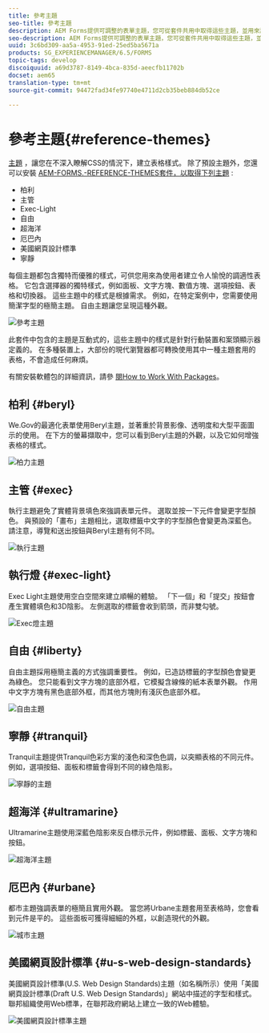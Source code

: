```yaml
---
title: 參考主題
seo-title: 參考主題
description: AEM Forms提供可調整的表單主題，您可從套件共用中取得這些主題，並用來設定表單的樣式。
seo-description: AEM Forms提供可調整的表單主題，您可從套件共用中取得這些主題，並用來設定表單的樣式。
uuid: 3c6bd309-aa5a-4953-91ed-25ed5ba5671a
products: SG_EXPERIENCEMANAGER/6.5/FORMS
topic-tags: develop
discoiquuid: a69d3787-8149-4bca-835d-aeecfb11702b
docset: aem65
translation-type: tm+mt
source-git-commit: 94472fad34fe97740e4711d2cb35beb884db52ce

---
```



# 參考主題{#reference-themes}

[主題](../../forms/using/themes.md) ，讓您在不深入瞭解CSS的情況下，建立表格樣式。 除了預設主題外，您還可以安裝 [AEM-FORMS.-REFERENCE-THEMES套件，以取得下列主題](https://www.adobeaemcloud.com/content/marketplace/marketplaceProxy.html?packagePath=/content/companies/public/adobe/packages/cq630/fd/AEM-FORMS-6.3-REFERENCE-THEMES) :

* 柏利
* 主管
* Exec-Light
* 自由
* 超海洋
* 厄巴內
* 美國網頁設計標準
* 寧靜

每個主題都包含獨特而優雅的樣式，可供您用來為使用者建立令人愉悅的調適性表格。 它包含選擇器的獨特樣式，例如面板、文字方塊、數值方塊、選項按鈕、表格和切換器。 這些主題中的樣式是根據需求。 例如，在特定案例中，您需要使用簡潔字型的極簡主題。 自由主題讓您呈現這種外觀。

![參考主題](assets/ref-themes.png)

此套件中包含的主題是互動式的，這些主題中的樣式是針對行動裝置和案頭顯示器定義的。 在多種裝置上，大部份的現代瀏覽器都可轉換使用其中一種主題套用的表格，不會造成任何麻煩。

有關安裝軟體包的詳細資訊，請參 [閱How to Work With Packages](/help/sites-administering/package-manager.md)。

## 柏利 {#beryl}

We.Gov的最適化表單使用Beryl主題，並著重於背景影像、透明度和大型平面圖示的使用。 在下方的螢幕擷取中，您可以看到Beryl主題的外觀，以及它如何增強表格的樣式。

![柏力主題](assets/beryl.png)

<!--[Click to enlarge

](assets/beryl-1.png)-->

## 主管 {#exec}

執行主題避免了實體背景填色來強調表單元件。 選取並按一下元件會變更字型顏色。 與預設的「畫布」主題相比，選取標籤中文字的字型顏色會變更為深藍色。 請注意，導覽和送出按鈕與Beryl主題有何不同。

![執行主題](assets/exec.png)

<!--[Click to enlarge

](assets/exec-1.png)-->

## 執行燈 {#exec-light}

Exec Light主題使用空白空間來建立順暢的體驗。 「下一個」和「提交」按鈕會產生實體填色和3D陰影。 左側選取的標籤會收到箭頭，而非雙勾號。

![Exec燈主題](assets/exec-light.png)

<!--[Click to enlarge

](assets/exec-light-1.png)-->

## 自由 {#liberty}

自由主題採用極簡主義的方式強調重要性。 例如，已造訪標籤的字型顏色會變更為綠色。 您只能看到文字方塊的底部外框，它模擬含線條的紙本表單外觀。 作用中文字方塊有黑色底部外框，而其他方塊則有淺灰色底部外框。

![自由主題](assets/liberty.png)

<!--[Click to enlarge

](assets/liberty-1.png)-->

## 寧靜 {#tranquil}

Tranquil主題提供Tranquil色彩方案的淺色和深色色調，以突顯表格的不同元件。 例如，選項按鈕、面板和標籤會得到不同的綠色陰影。

![寧靜的主題](assets/tranquil.png)

<!--[Click to enlarge

](assets/tranquil-1.png)-->

## 超海洋 {#ultramarine}

Ultramarine主題使用深藍色陰影來反白標示元件，例如標籤、面板、文字方塊和按鈕。

![超海洋主題](assets/ultramarine.png)

<!--[Click to enlarge](assets/ultramarine-1.png)-->

## 厄巴內 {#urbane}

都市主題強調表單的極簡且實用外觀。 當您將Urbane主題套用至表格時，您會看到元件是平的。 這些面板可獲得細細的外框，以創造現代的外觀。

![城市主題](assets/urbane.png)

<!--[Click to enlarge

](assets/urbane-1.png)-->

## 美國網頁設計標準 {#u-s-web-design-standards}

美國網頁設計標準(U.S. Web Design Standards)主題（如名稱所示）使用「美國網頁設計標準(Draft U.S. Web Design Standards)」網站中描述的字型和樣式。 聯邦組織使用Web標準，在聯邦政府網站上建立一致的Web體驗。

![美國網頁設計標準主題](assets/us-web-standards.png)

<!--[Click to enlarge

](assets/usgov.png)-->
